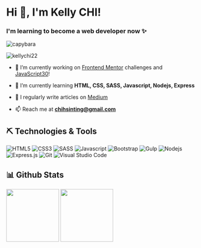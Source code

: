 <h1 align="left">Hi 👋, I'm Kelly CHI!</h1> 
<h3 align="left">I'm learning to become a web developer now ✨</h3>


![capybara](https://media.tenor.com/K3uxrqffdCAAAAAC/capybara-orange.gif)
<p align="left"> <img src="https://komarev.com/ghpvc/?username=kellychi22&label=Profile%20views&color=0e75b6&style=flat" alt="kellychi22" /> </p>

- 🔭 I’m currently working on [Frontend Mentor](https://github.com/KellyCHI22/frontend-mentor-solutions) challenges and [JavaScript30](https://github.com/KellyCHI22/JavaScript30)!

- 🌱 I’m currently learning **HTML, CSS, SASS, Javascript, Nodejs, Express**

- 📝 I regularly write articles on [Medium](https://medium.com/@Kelly_CHI)

- 📫 Reach me at **chihsinting@gmail.com**

## ⛏ Technologies & Tools

![HTML5](https://img.shields.io/badge/html5-%23E34F26.svg?style=for-the-badge&logo=html5&logoColor=white)
![CSS3](https://img.shields.io/badge/css3-%231572B6.svg?style=for-the-badge&logo=css3&logoColor=white)
![SASS](https://img.shields.io/badge/Sass-CC6699?style=for-the-badge&logo=sass&logoColor=white)
![Javascript](https://img.shields.io/badge/JavaScript-F7DF1E?style=for-the-badge&logo=javascript&logoColor=black)
![Bootstrap](https://img.shields.io/badge/Bootstrap-563D7C?style=for-the-badge&logo=bootstrap&logoColor=white)
![Gulp](https://img.shields.io/badge/GULP-%23CF4647.svg?style=for-the-badge&logo=gulp&logoColor=white)
![Nodejs](https://img.shields.io/badge/Node.js-43853D?style=for-the-badge&logo=node.js&logoColor=white)
![Express.js](https://img.shields.io/badge/express.js-%23404d59.svg?style=for-the-badge&logo=express&logoColor=%2361DAFB)
![Git](https://img.shields.io/badge/GIT-E44C30?style=for-the-badge&logo=git&logoColor=white)
![Visual Studio Code](https://img.shields.io/badge/Visual%20Studio%20Code-0078d7.svg?style=for-the-badge&logo=visual-studio-code&logoColor=white)

## 📊 Github Stats

<p>
  <img height="140px" src="https://github-readme-stats.vercel.app/api?username=kellychi22&show_icons=true&theme=tokyonight&hide=contribs,prs" />
  <img height="140px" src="https://github-readme-stats.vercel.app/api/top-langs/?username=kellychi22&layout=compact&theme=tokyonight" />
</p>
